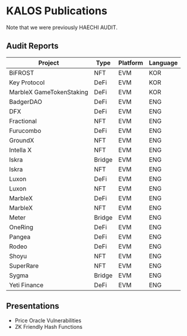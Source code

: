 # KALOS Publications

Note that we were previously HAECHI AUDIT. 

## Audit Reports 
| Project     | Type        | Platform | Language |
| ----------- | ----------- | -------- | -------- |
| BiFROST     | NFT |    EVM   | KOR    |     
| Key Protocol | DeFi  | EVM | KOR |
| MarbleX GameTokenStaking    | DeFi    |   EVM  |    KOR      |
| BadgerDAO | DeFi | EVM | ENG |
| DFX    | DeFi  | EVM | ENG 
| Fractional | NFT  | EVM | ENG |  
| Furucombo | DeFi | EVM | ENG |
| GroundX | NFT  | EVM | ENG |
| Intella X | NFT | EVM | ENG | 
| Iskra | Bridge | EVM | ENG | 
| Iskra | NFT  | EVM | ENG |
| Luxon | DeFi | EVM | ENG | 
| Luxon | NFT | EVM | ENG |
| MarbleX | DeFi  | EVM | ENG | 
| MarbleX | NFT  | EVM | ENG |
| Meter | Bridge | EVM | ENG |
| OneRing | DeFi | EVM | ENG | 
| Pangea | DeFi | EVM | ENG | 
| Rodeo | DeFi | EVM | ENG | 
| Shoyu | NFT | EVM | ENG |
| SuperRare | NFT  | EVM | ENG |
| Sygma | Bridge | EVM | ENG | 
| Yeti Finance | DeFi | EVM | ENG |

## Presentations 
- Price Oracle Vulnerabilities
- ZK Friendly Hash Functions